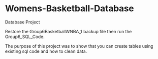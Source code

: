 # Womens-Basketball-Database
Database Project

Restore the Group6BasketballWNBA_1 backup file then run the Group6_SQL_Code.

The purpose of this project was to show that you can create tables using existing sql code and how to clean data.

